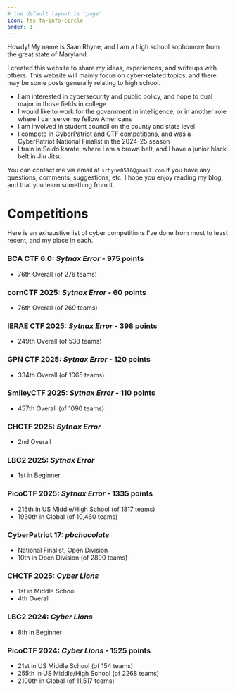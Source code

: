 ```yaml
---
# the default layout is 'page'
icon: fas fa-info-circle
order: 1
---
```


Howdy! My name is Saan Rhyne, and I am a high school sophomore from the great state of Maryland.

I created this website to share my ideas, experiences, and writeups with others. This website will mainly focus on cyber-related topics, and there may be some posts generally relating to high school.

* I am interested in cybersecurity and public policy, and hope to dual major in those fields in college
* I would like to work for the government in intelligence, or in another role where I can serve my fellow Americans
* I am involved in student council on the county and state level
* I compete in CyberPatriot and CTF competitions, and was a CyberPatriot National Finalist in the 2024-25 season
* I train in Seido karate, where I am a brown belt, and I have a junior black belt in Jiu Jitsu

You can contact me via email at `srhyne0516@gmail.com` if you have any questions, comments, suggestions, etc. I hope you enjoy reading my blog, and that you learn something from it.


# Competitions
Here is an exhaustive list of cyber competitions I've done from most to least recent, and my place in each.

### BCA CTF 6.0: *Sytnax Error* - 975 points
* 76th Overall (of 276 teams)

### cornCTF 2025: *Sytnax Error* - 60 points
* 76th Overall (of 269 teams)

### IERAE CTF 2025: *Sytnax Error* - 398 points
* 249th Overall (of 538 teams)

### GPN CTF 2025: *Sytnax Error* - 120 points
* 334th Overall (of 1065 teams)

### SmileyCTF 2025: *Sytnax Error* - 110 points
* 457th Overall (of 1090 teams)

### CHCTF 2025: *Sytnax Error*
* 2nd Overall

### LBC2 2025: *Sytnax Error*
* 1st in Beginner

### PicoCTF 2025: *Sytnax Error* - 1335 points
* 216th in US Middle/High School (of 1817 teams)
* 1930th in Global (of 10,460 teams)

### CyberPatriot 17: *pbchocolate*
* National Finalist, Open Division
* 10th in Open Division (of 2890 teams)

### CHCTF 2025: *Cyber Lions*
* 1st in Middle School
* 4th Overall

### LBC2 2024: *Cyber Lions*
* 8th in Beginner

### PicoCTF 2024: *Cyber Lions* - 1525 points
* 21st in US Middle School (of 154 teams)
* 255th in US Middle/High School (of 2268 teams)
* 2100th in Global (of 11,517 teams)
